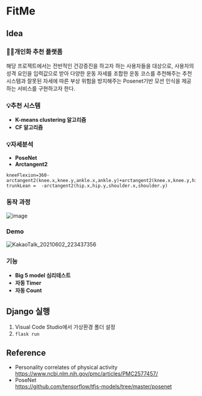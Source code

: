 # FitMe

## Idea
### 🧎‍♀️개인화 추천 플랫폼
해당 프로젝트에서는 전반적인 건강증진을 하고자 하는 사용자들을 대상으로, 사용자의 성격 요인을 입력값으로 받아 다양한 운동 자세를 조합한 운동 코스를 추천해주는 추천시스템과 잘못된 자세에 따른 부상 위험을 방지해주는 Posenet기반 모션 인식을 제공하는 서비스를 구현하고자 한다.

### 💡추천 시스템
* **K-means clustering 알고리즘**
* **CF 알고리즘**  

### 💡자세분석
* **PoseNet**
* **Arctangent2**  
```
kneeFlexion=360-arctangent2(knee.x,knee.y,ankle.x,ankle.y)+arctangent2(knee.x,knee.y,hip.x,hip.y);
trunkLean =  -arctangent2(hip.x,hip.y,shoulder.x,shoulder.y)
```

### 동작 과정
![image](https://user-images.githubusercontent.com/66551410/122395548-121dc000-cfb2-11eb-9d27-d1061a6db072.png)

### Demo
![KakaoTalk_20210602_223437356](https://user-images.githubusercontent.com/66551410/122398109-85c0cc80-cfb4-11eb-838c-437f7cceb9f8.gif)

### 기능
* **Big 5 model 심리테스트**
* **자동 Timer**
* **자동 Count**

## Django 실행
1. Visual Code Studio에서 가상환경 폴더 설정  
2. ```flask run```

## Reference
* Personality correlates of physical activity  
https://www.ncbi.nlm.nih.gov/pmc/articles/PMC2577457/
* PoseNet  
https://github.com/tensorflow/tfjs-models/tree/master/posenet
